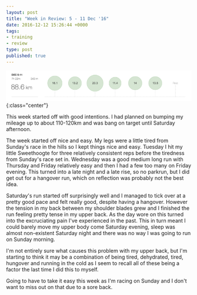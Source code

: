 ```yaml
---
layout: post
title: "Week in Review: 5 - 11 Dec '16"
date: 2016-12-12 15:26:44 +0000
tags:
- training
- review
type: post
published: true
---
```


![Week in Review: 5 - 11 Dec '16](/assets/week-in-review-5-11Dec16.png){:class="center"}

This week started off with good intentions. I had planned on bumping my mileage up to about 110-120km and was bang on target until Saturday afternoon.

The week started off nice and easy. My legs were a little tired from Sunday's race in the hills so I kept things nice and easy.  Tuesday I hit my little Sweethoogte for three relatively consistent reps before the tiredness from Sunday's race set in. Wednesday was a good medium long run with Thursday and Friday relatively easy and then I had a few too many on Friday evening.  This turned into a late night and a late rise, so no parkrun, but I did get out for a hangover run, which on reflection was probably not the best idea.

Saturday's run started off surprisingly well and I managed to tick over at a pretty good pace and felt really good, despite having a hangover. However the tension in my back between my shoulder blades grew and I finished the run feeling pretty tense in my upper back.  As the day wore on this turned into the excruciating pain I've experienced in the past.  This in turn meant I could barely move my upper body come Saturday evening, sleep was almost non-existent Saturday night and there was no way I was going to run on Sunday morning.

I'm not entirely sure what causes this problem with my upper back, but I'm starting to think it may be a combination of being tired, dehydrated, tired, hungover and running in the cold as I seem to recall all of these being a factor the last time I did this to myself.

Going to have to take it easy this week as I'm racing on Sunday and I don't want to miss out on that due to a sore back.
